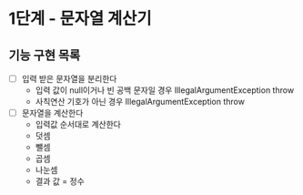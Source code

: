 # 1단계 - 문자열 계산기


## 기능 구현 목록

- [ ] 입력 받은 문자열을 분리한다
    - 입력 값이 null이거나 빈 공백 문자일 경우 IllegalArgumentException throw
    - 사칙연산 기호가 아닌 경우 IllegalArgumentException throw
- [ ] 문자열을 계산한다
    - 입력값 순서대로 계산한다
    - 덧셈
    - 뺄셈
    - 곱셈
    - 나눈셈
    - 결과 값 = 정수
